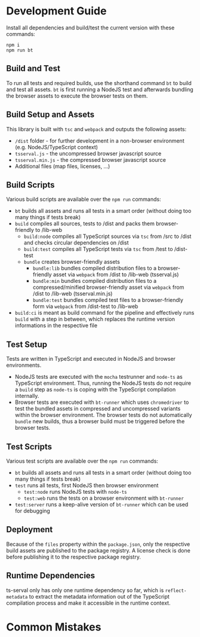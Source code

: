 # Development Guide

Install all dependencies and build/test the current version with these commands:

```
npm i
npm run bt
```

## Build and Test

To run all tests and required builds, use the shorthand command `bt` to build and test all assets. `bt` is first running a NodeJS test and afterwards bundling the browser assets to execute the browser tests on them.

## Build Setup and Assets

This library is built with `tsc` and `webpack` and outputs the following assets:

-   `/dist` folder - for further development in a non-browser environment (e.g. NodeJS/TypeScript context)
-   `tsserval.js` - the uncompressed browser javascript source
-   `tsserval.min.js` - the compressed browser javascript source
-   Additional files (map files, licenses, ...)

## Build Scripts

Various build scripts are available over the `npm run` commands:

-   `bt` builds all assets and runs all tests in a smart order (without doing too many things if tests break)
-   `build` compiles all sources, tests to /dist and packs them browser-friendly to /lib-web
    -   `build:node` compiles all TypeScript sources via `tsc` from /src to /dist and checks circular dependencies on /dist
    -   `build:test` compiles all TypeScript tests via `tsc` from /test to /dist-test
    -   `bundle` creates browser-friendly assets
        -   `bundle:lib` bundles compiled distribution files to a browser-friendly asset via `webpack` from /dist to /lib-web (tsserval.js)
        -   `bundle:min` bundles compiled distribution files to a compressed/minified browser-friendly asset via `webpack` from /dist to /lib-web (tsserval.min.js)
        -   `bundle:test` bundles compiled test files to a browser-friendly form via `webpack` from /dist-test to /lib-web
-   `build:ci` is meant as build command for the pipeline and effectively runs `build` with a step in between, which replaces the runtime version informations in the respective file

## Test Setup

Tests are written in TypeScript and executed in NodeJS and browser environments.

-   NodeJS tests are executed with the `mocha` testrunner and `node-ts` as TypeScript environment. Thus, running the NodeJS tests do not require a `build` step as `node-ts` is coping with the TypeScript compilation internally.
-   Browser tests are executed with `bt-runner` which uses `chromedriver` to test the bundled assets in compressed and uncompressed variants within the browser environment. The browser tests do not automatically `bundle` new builds, thus a browser build must be triggered before the browser tests.

## Test Scripts

Various test scripts are available over the `npm run` commands:

-   `bt` builds all assets and runs all tests in a smart order (without doing too many things if tests break)
-   `test` runs all tests, first NodeJS then browser environment
    -   `test:node` runs NodeJS tests with `node-ts`
    -   `test:web` runs the tests on a browser environment with `bt-runner`
-   `test:server` runs a keep-alive version of `bt-runner` which can be used for debugging

## Deployment

Because of the `files` property within the `package.json`, only the respective build assets are published to the package registry. A license check is done before publishing it to the respective package registry.

## Runtime Dependencies

ts-serval only has only one runtime dependency so far, which is `reflect-metadata` to extract the metadata information out of the TypeScript compilation process and make it accessible in the runtime context.

# Common Mistakes
